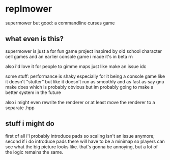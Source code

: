 # replmower
supermower but good: a commandline curses game
## what even is this?
supermower is just a for fun game project inspired by old school character cell games and an earlier console game i made 
it's in beta rn

also i'd love it for people to gimme maps just like make an issue idc


some stuff:
performance is shaky especially for it being a console game like it doesn't "stutter" but like it doesn't run as smoothly and as fast as say gnu make does which is probably obvious but im probably going to make a better system in the future

also i might even rewrite the renderer or at least move the renderer to a separate .hpp

## stuff i might do
first of all i'l probably introduce pads so scaling isn't an issue anymore; second if i do introduce pads there will have to be a minimap so players can see what the big picture looks like. that's gonna be annoying, but a lot of the logic remains the same.